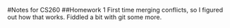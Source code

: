 #Notes for CS260
##Homework 1
First time merging conflicts, so I figured out how that works. Fiddled a bit with git some more. 